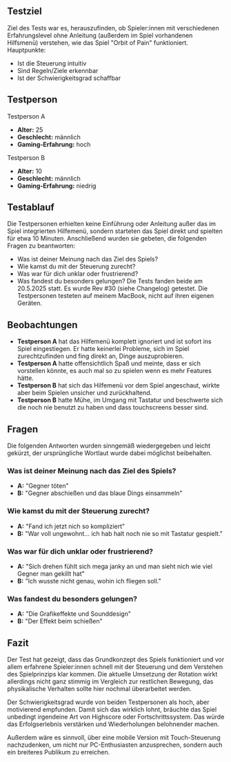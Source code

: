 ## Testziel
Ziel des Tests war es, herauszufinden, ob Spieler:innen mit verschiedenen Erfahrungslevel ohne Anleitung (außerdem im Spiel vorhandenen Hilfsmenü) verstehen, wie das Spiel "Orbit of Pain" funktioniert.
Hauptpunkte:
- Ist die Steuerung intuitiv
- Sind Regeln/Ziele erkennbar
- Ist der Schwierigkeitsgrad schaffbar

## Testperson
Testperson A
- **Alter:** 25
- **Geschlecht:** männlich
- **Gaming-Erfahrung:** hoch
 
Testperson B
- **Alter:** 10
- **Geschlecht:** männlich
- **Gaming-Erfahrung:** niedrig

## Testablauf
Die Testpersonen erhielten keine Einführung oder Anleitung außer das im Spiel integrierten Hilfemenü, sondern starteten das Spiel direkt und spielten für etwa 10 Minuten. Anschließend wurden sie gebeten, die folgenden Fragen zu beantworten:
- Was ist deiner Meinung nach das Ziel des Spiels?
- Wie kamst du mit der Steuerung zurecht?
- Was war für dich unklar oder frustrierend?
- Was fandest du besonders gelungen?
Die Tests fanden beide am 20.5.2025 statt. Es wurde Rev #30 (siehe Changelog) getestet. Die Testpersonen testeten auf meinem MacBook, nicht auf ihren eigenen Geräten.

## Beobachtungen
- **Testperson A** hat das Hilfemenü komplett ignoriert und ist sofort ins Spiel eingestiegen. Er hatte keinerlei Probleme, sich im Spiel zurechtzufinden und fing direkt an, Dinge auszuprobieren.
- **Testperson A** hatte offensichtlich Spaß und meinte, dass er sich vorstellen könnte, es auch mal so zu spielen wenn es mehr Features hätte.
- **Testperson B** hat sich das Hilfemenü vor dem Spiel angeschaut, wirkte aber beim Spielen unsicher und zurückhaltend.
- **Testperson B** hatte Mühe, im Umgang mit Tastatur und beschwerte sich die noch nie benutzt zu haben und dass touchscreens besser sind.

## Fragen
Die folgenden Antworten wurden sinngemäß wiedergegeben und leicht gekürzt, der ursprüngliche Wortlaut wurde dabei möglichst beibehalten.

### Was ist deiner Meinung nach das Ziel des Spiels?
- **A:** "Gegner töten"
- **B:** "Gegner abschießen und das blaue Dings einsammeln"
### Wie kamst du mit der Steuerung zurecht?
- **A:** "Fand ich jetzt nich so kompliziert"
- **B:** "War voll ungewohnt… ich hab halt noch nie so mit Tastatur gespielt."
### Was war für dich unklar oder frustrierend?
- **A:** "Sich drehen fühlt sich mega janky an und man sieht nich wie viel Gegner man gekillt hat"
- **B:** "Ich wusste nicht genau, wohin ich fliegen soll."
### Was fandest du besonders gelungen?
- **A:** "Die Grafikeffekte und Sounddesign"
- **B:** "Der Effekt beim schießen"

## Fazit
Der Test hat gezeigt, dass das Grundkonzept des Spiels funktioniert und vor allem erfahrene Spieler:innen schnell mit der Steuerung und dem Verstehen des Spielprinzips klar kommen. Die aktuelle Umsetzung der Rotation wirkt allerdings nicht ganz stimmig im Vergleich zur restlichen Bewegung, das physikalische Verhalten sollte hier nochmal überarbeitet werden. 

Der Schwierigkeitsgrad wurde von beiden Testpersonen als hoch, aber motivierend empfunden. Damit sich das wirklich lohnt, bräuchte das Spiel unbedingt irgendeine Art von Highscore oder Fortschrittssystem. Das würde das Erfolgserlebnis verstärken und Wiederholungen belohnender machen. 

Außerdem wäre es sinnvoll, über eine mobile Version mit Touch-Steuerung nachzudenken, um nicht nur PC-Enthusiasten anzusprechen, sondern auch ein breiteres Publikum zu erreichen. 

